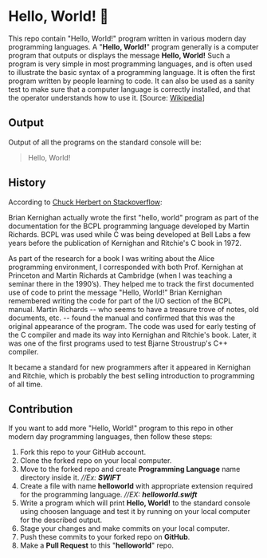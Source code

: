 # Hello, World! :wave:

This repo contain "Hello, World!" program written in various modern day programming languages. A "**Hello, World!**" program generally is a computer program that outputs or displays the message **Hello, World!** Such a program is very simple in most programming languages, and is often used to illustrate the basic syntax of a programming language. It is often the first program written by people learning to code. It can also be used as a sanity test to make sure that a computer language is correctly installed, and that the operator understands how to use it. [Source: [Wikipedia](https://en.wikipedia.org/wiki/%22Hello,_World!%22_program)]

## Output

Output of all the programs on the standard console will be:
> Hello, World!

## History

According to [Chuck Herbert on Stackoverflow](https://stackoverflow.com/a/12785204):

Brian Kernighan actually wrote the first "hello, world" program as part of the documentation for the BCPL programming language developed by Martin Richards. BCPL was used while C was being developed at Bell Labs a few years before the publication of Kernighan and Ritchie's C book in 1972.

As part of the research for a book I was writing about the Alice programming environment, I corresponded with both Prof. Kernighan at Princeton and Martin Richards at Cambridge (when I was teaching a seminar there in the 1990’s). They helped me to track the first documented use of code to print the message "Hello, World!” Brian Kernighan remembered writing the code for part of the I/O section of the BCPL manual. Martin Richards -- who seems to have a treasure trove of notes, old documents, etc. -- found the manual and confirmed that this was the original appearance of the program. The code was used for early testing of the C compiler and made its way into Kernighan and Ritchie's book. Later, it was one of the first programs used to test Bjarne Stroustrup's C++ compiler.

It became a standard for new programmers after it appeared in Kernighan and Ritchie, which is probably the best selling introduction to programming of all time. 

## Contribution

If you want to add more "Hello, World!" program to this repo in other modern day programming languages, then follow these steps:

1. Fork this repo to your GitHub account.
2. Clone the forked repo on your local computer.
3. Move to the forked repo and create **Programming Language** name directory inside it. *//Ex: **SWIFT***
4. Create a file with name **helloworld** with appropriate extension required for the programming language. *//EX: **helloworld.swift***
5. Write a program which will print **Hello, World!** to the standard console using choosen language and test it by running on your local computer for the described output.
6. Stage your changes and make commits on your local computer.
7. Push these commits to your forked repo on **GitHub**.
8. Make a **Pull Request** to this "**helloworld**" repo.

